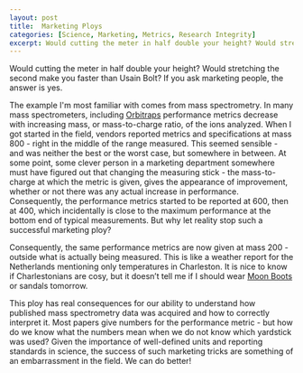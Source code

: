 ```yaml
---
layout: post
title:  Marketing Ploys
categories: [Science, Marketing, Metrics, Research Integrity]
excerpt: Would cutting the meter in half double your height? Would stretching the second make you faster than Usain Bolt? If you ask marketing people, the answer is yes.
---
```


Would cutting the meter in half double your height? Would stretching the second make you faster than Usain Bolt? If you ask marketing people, the answer is yes. 

The example I'm most familiar with comes from mass spectrometry. In many mass spectrometers, including [Orbitraps](https://doi.org/10.1016/j.jasms.2009.01.005) performance metrics decrease with increasing mass, or mass-to-charge ratio, of the ions analyzed. When I got started in the field, vendors reported metrics and specifications at mass 800 - right in the middle of the range measured. This seemed sensible - and was neither the best or the worst case, but somewhere in between. At some point, some clever person in a marketing department somewhere must have figured out that changing the measuring stick - the mass-to-charge at which the metric is given, gives the appearance of improvement, whether or not there was any actual increase in performance. Consequently, the performance metrics started to be reported at 600, then at 400, which incidentally is close to the maximum performance at the bottom end of typical measurements. But why let reality stop such a successful marketing ploy? 

Consequently, the same performance metrics are now given at mass 200 - outside what is actually being measured. This is like a weather report for the Netherlands mentioning only temperatures in Charleston. It is nice to know if Charlestonians are cosy, but it doesn’t tell me if I should wear [Moon Boots](https://en.wikipedia.org/wiki/Moon_Boot) or sandals tomorrow.

This ploy has real consequences for our ability to understand how published mass spectrometry data was acquired and how to correctly interpret it. Most papers give numbers for the performance metric - but how do we know what the numbers mean when we do not know which yardstick was used? Given the importance of well-defined units and reporting standards in science, the success of such marketing tricks are something of an embarrassment in the field. We can do better!
&nbsp;  
&nbsp;  
&nbsp;  
